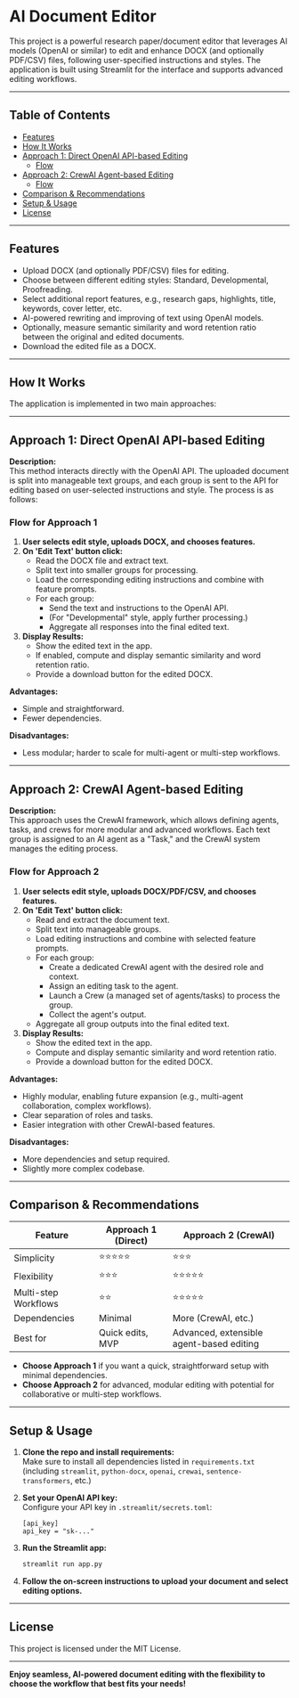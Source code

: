 # AI Document Editor

This project is a powerful research paper/document editor that leverages AI models (OpenAI or similar) to edit and enhance DOCX (and optionally PDF/CSV) files, following user-specified instructions and styles. The application is built using Streamlit for the interface and supports advanced editing workflows.

---

## Table of Contents

- [Features](#features)
- [How It Works](#how-it-works)
- [Approach 1: Direct OpenAI API-based Editing](#approach-1-direct-openai-api-based-editing)
  - [Flow](#flow-for-approach-1)
- [Approach 2: CrewAI Agent-based Editing](#approach-2-crewai-agent-based-editing)
  - [Flow](#flow-for-approach-2)
- [Comparison & Recommendations](#comparison--recommendations)
- [Setup & Usage](#setup--usage)
- [License](#license)

---

## Features

- Upload DOCX (and optionally PDF/CSV) files for editing.
- Choose between different editing styles: Standard, Developmental, Proofreading.
- Select additional report features, e.g., research gaps, highlights, title, keywords, cover letter, etc.
- AI-powered rewriting and improving of text using OpenAI models.
- Optionally, measure semantic similarity and word retention ratio between the original and edited documents.
- Download the edited file as a DOCX.

---

## How It Works

The application is implemented in two main approaches:

---

## Approach 1: Direct OpenAI API-based Editing

**Description:**  
This method interacts directly with the OpenAI API. The uploaded document is split into manageable text groups, and each group is sent to the API for editing based on user-selected instructions and style. The process is as follows:

### Flow for Approach 1

1. **User selects edit style, uploads DOCX, and chooses features.**
2. **On 'Edit Text' button click:**
   - Read the DOCX file and extract text.
   - Split text into smaller groups for processing.
   - Load the corresponding editing instructions and combine with feature prompts.
   - For each group:
     - Send the text and instructions to the OpenAI API.
     - (For "Developmental" style, apply further processing.)
     - Aggregate all responses into the final edited text.
3. **Display Results:**
   - Show the edited text in the app.
   - If enabled, compute and display semantic similarity and word retention ratio.
   - Provide a download button for the edited DOCX.

**Advantages:**  
- Simple and straightforward.
- Fewer dependencies.

**Disadvantages:**  
- Less modular; harder to scale for multi-agent or multi-step workflows.

---

## Approach 2: CrewAI Agent-based Editing

**Description:**  
This approach uses the CrewAI framework, which allows defining agents, tasks, and crews for more modular and advanced workflows. Each text group is assigned to an AI agent as a "Task," and the CrewAI system manages the editing process.

### Flow for Approach 2

1. **User selects edit style, uploads DOCX/PDF/CSV, and chooses features.**
2. **On 'Edit Text' button click:**
   - Read and extract the document text.
   - Split text into manageable groups.
   - Load editing instructions and combine with selected feature prompts.
   - For each group:
     - Create a dedicated CrewAI agent with the desired role and context.
     - Assign an editing task to the agent.
     - Launch a Crew (a managed set of agents/tasks) to process the group.
     - Collect the agent's output.
   - Aggregate all group outputs into the final edited text.
3. **Display Results:**
   - Show the edited text in the app.
   - Compute and display semantic similarity and word retention ratio.
   - Provide a download button for the edited DOCX.

**Advantages:**  
- Highly modular, enabling future expansion (e.g., multi-agent collaboration, complex workflows).
- Clear separation of roles and tasks.
- Easier integration with other CrewAI-based features.

**Disadvantages:**  
- More dependencies and setup required.
- Slightly more complex codebase.

---

## Comparison & Recommendations

| Feature                | Approach 1 (Direct) | Approach 2 (CrewAI) |
|------------------------|--------------------|---------------------|
| Simplicity             | ⭐⭐⭐⭐⭐             | ⭐⭐⭐                |
| Flexibility            | ⭐⭐⭐               | ⭐⭐⭐⭐⭐              |
| Multi-step Workflows   | ⭐⭐                | ⭐⭐⭐⭐⭐              |
| Dependencies           | Minimal            | More (CrewAI, etc.) |
| Best for               | Quick edits, MVP   | Advanced, extensible agent-based editing |

- **Choose Approach 1** if you want a quick, straightforward setup with minimal dependencies.
- **Choose Approach 2** for advanced, modular editing with potential for collaborative or multi-step workflows.

---

## Setup & Usage

1. **Clone the repo and install requirements:**  
   Make sure to install all dependencies listed in `requirements.txt` (including `streamlit`, `python-docx`, `openai`, `crewai`, `sentence-transformers`, etc.)

2. **Set your OpenAI API key:**  
   Configure your API key in `.streamlit/secrets.toml`:
   ```
   [api_key]
   api_key = "sk-..."
   ```

3. **Run the Streamlit app:**
   ```bash
   streamlit run app.py
   ```

4. **Follow the on-screen instructions to upload your document and select editing options.**

---

## License

This project is licensed under the MIT License.

---

**Enjoy seamless, AI-powered document editing with the flexibility to choose the workflow that best fits your needs!**
